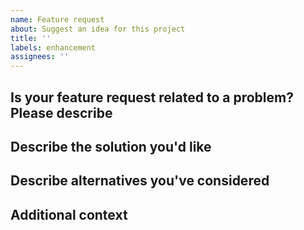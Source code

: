 ```yaml
---
name: Feature request
about: Suggest an idea for this project
title: ''
labels: enhancement
assignees: ''
---
```


## Is your feature request related to a problem? Please describe

## Describe the solution you'd like

## Describe alternatives you've considered

## Additional context
